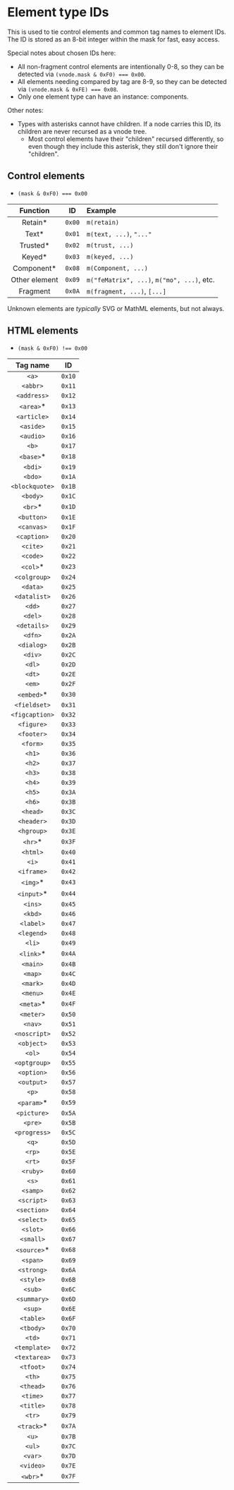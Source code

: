 # Element type IDs

This is used to tie control elements and common tag names to element IDs. The ID is stored as an 8-bit integer within the mask for fast, easy access.

Special notes about chosen IDs here:

- All non-fragment control elements are intentionally 0-8, so they can be detected via `(vnode.mask & 0xF0) === 0x00`.
- All elements needing compared by tag are 8-9, so they can be detected via `(vnode.mask & 0xFE) === 0x08`.
- Only one element type can have an instance: components.

Other notes:

- Types with asterisks cannot have children. If a node carries this ID, its children are never recursed as a vnode tree.
	- Most control elements have their "children" recursed differently, so even though they include this asterisk, they still don't ignore their "children".

## Control elements

- `(mask & 0xF0) === 0x00`

| Function      |   ID   | Example                                    |
|:-------------:|:------:|:------------------------------------------ |
| Retain*       | `0x00` | `m(retain)`                                |
| Text*         | `0x01` | `m(text, ...)`, `"..."`                    |
| Trusted*      | `0x02` | `m(trust, ...)`                            |
| Keyed*        | `0x03` | `m(keyed, ...)`                            |
| Component*    | `0x08` | `m(Component, ...)`                        |
| Other element | `0x09` | `m("feMatrix", ...)`, `m("mo", ...)`, etc. |
| Fragment      | `0x0A` | `m(fragment, ...)`, `[...]`                |

Unknown elements are *typically* SVG or MathML elements, but not always.

## HTML elements

- `(mask & 0xF0) !== 0x00`

| Tag name       |   ID   |
|:--------------:|:------:|
| `<a>`          | `0x10` |
| `<abbr>`       | `0x11` |
| `<address>`    | `0x12` |
| `<area>`*      | `0x13` |
| `<article>`    | `0x14` |
| `<aside>`      | `0x15` |
| `<audio>`      | `0x16` |
| `<b>`          | `0x17` |
| `<base>`*      | `0x18` |
| `<bdi>`        | `0x19` |
| `<bdo>`        | `0x1A` |
| `<blockquote>` | `0x1B` |
| `<body>`       | `0x1C` |
| `<br>`*        | `0x1D` |
| `<button>`     | `0x1E` |
| `<canvas>`     | `0x1F` |
| `<caption>`    | `0x20` |
| `<cite>`       | `0x21` |
| `<code>`       | `0x22` |
| `<col>`*       | `0x23` |
| `<colgroup>`   | `0x24` |
| `<data>`       | `0x25` |
| `<datalist>`   | `0x26` |
| `<dd>`         | `0x27` |
| `<del>`        | `0x28` |
| `<details>`    | `0x29` |
| `<dfn>`        | `0x2A` |
| `<dialog>`     | `0x2B` |
| `<div>`        | `0x2C` |
| `<dl>`         | `0x2D` |
| `<dt>`         | `0x2E` |
| `<em>`         | `0x2F` |
| `<embed>`*     | `0x30` |
| `<fieldset>`   | `0x31` |
| `<figcaption>` | `0x32` |
| `<figure>`     | `0x33` |
| `<footer>`     | `0x34` |
| `<form>`       | `0x35` |
| `<h1>`         | `0x36` |
| `<h2>`         | `0x37` |
| `<h3>`         | `0x38` |
| `<h4>`         | `0x39` |
| `<h5>`         | `0x3A` |
| `<h6>`         | `0x3B` |
| `<head>`       | `0x3C` |
| `<header>`     | `0x3D` |
| `<hgroup>`     | `0x3E` |
| `<hr>`*        | `0x3F` |
| `<html>`       | `0x40` |
| `<i>`          | `0x41` |
| `<iframe>`     | `0x42` |
| `<img>`*       | `0x43` |
| `<input>`*     | `0x44` |
| `<ins>`        | `0x45` |
| `<kbd>`        | `0x46` |
| `<label>`      | `0x47` |
| `<legend>`     | `0x48` |
| `<li>`         | `0x49` |
| `<link>`*      | `0x4A` |
| `<main>`       | `0x4B` |
| `<map>`        | `0x4C` |
| `<mark>`       | `0x4D` |
| `<menu>`       | `0x4E` |
| `<meta>`*      | `0x4F` |
| `<meter>`      | `0x50` |
| `<nav>`        | `0x51` |
| `<noscript>`   | `0x52` |
| `<object>`     | `0x53` |
| `<ol>`         | `0x54` |
| `<optgroup>`   | `0x55` |
| `<option>`     | `0x56` |
| `<output>`     | `0x57` |
| `<p>`          | `0x58` |
| `<param>`*     | `0x59` |
| `<picture>`    | `0x5A` |
| `<pre>`        | `0x5B` |
| `<progress>`   | `0x5C` |
| `<q>`          | `0x5D` |
| `<rp>`         | `0x5E` |
| `<rt>`         | `0x5F` |
| `<ruby>`       | `0x60` |
| `<s>`          | `0x61` |
| `<samp>`       | `0x62` |
| `<script>`     | `0x63` |
| `<section>`    | `0x64` |
| `<select>`     | `0x65` |
| `<slot>`       | `0x66` |
| `<small>`      | `0x67` |
| `<source>`*    | `0x68` |
| `<span>`       | `0x69` |
| `<strong>`     | `0x6A` |
| `<style>`      | `0x6B` |
| `<sub>`        | `0x6C` |
| `<summary>`    | `0x6D` |
| `<sup>`        | `0x6E` |
| `<table>`      | `0x6F` |
| `<tbody>`      | `0x70` |
| `<td>`         | `0x71` |
| `<template>`   | `0x72` |
| `<textarea>`   | `0x73` |
| `<tfoot>`      | `0x74` |
| `<th>`         | `0x75` |
| `<thead>`      | `0x76` |
| `<time>`       | `0x77` |
| `<title>`      | `0x78` |
| `<tr>`         | `0x79` |
| `<track>`*     | `0x7A` |
| `<u>`          | `0x7B` |
| `<ul>`         | `0x7C` |
| `<var>`        | `0x7D` |
| `<video>`      | `0x7E` |
| `<wbr>`*       | `0x7F` |
